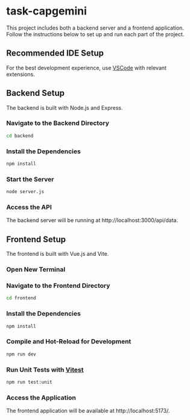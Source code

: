 # task-capgemini

This project includes both a backend server and a frontend application. Follow the instructions below to set up and run each part of the project.

## Recommended IDE Setup

For the best development experience, use [VSCode](https://code.visualstudio.com/) with relevant extensions.


## Backend Setup

The backend is built with Node.js and Express.

### Navigate to the Backend Directory

```sh
cd backend
```

### Install the Dependencies

```sh
npm install
```

### Start the Server

```sh
node server.js
```

### Access the API
The backend server will be running at http://localhost:3000/api/data.


## Frontend Setup

The frontend is built with Vue.js and Vite.

### Open New Terminal
### Navigate to the Frontend Directory

```sh
cd frontend
```

### Install the Dependencies

```sh
npm install
```

### Compile and Hot-Reload for Development

```sh
npm run dev
```

### Run Unit Tests with [Vitest](https://vitest.dev/)

```sh
npm run test:unit
```

### Access the Application
The frontend application will be available at http://localhost:5173/.

